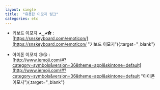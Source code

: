 ```yaml
---
layout: single
title:  "유용한 이모지 링크"
categories: etc
---
```


- 키보드 이모지 ◕‿◕✿ : <br/> [https://snskeyboard.com/emoticon/](https://snskeyboard.com/emoticon/ "키보드 이모지"){:target="_blank"}

- 아이폰 이모지 😘😘 : <br/> [http://www.iemoji.com/#?category=symbols&version=36&theme=appl&skintone=default](http://www.iemoji.com/#?category=symbols&version=36&theme=appl&skintone=default "아이폰 이모지"){:target="_blank"}